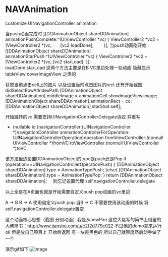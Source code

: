 # NAVAnimation
customize UINavigationController animation

当push动画完成时
[[DDAnimationObject shareDDAnimation] animationPushComplete:^(UIViewController *vc) {
        ViewController2 *vc2 = (ViewController2 *)vc;
        [vc2 loadDone];
        }];
当push动画刚开始
[[DDAnimationObject shareDDAnimation] animationStarPush:^(UIViewController *vc) {
       ViewController2 *vc2 = (ViewController2 *)vc;
       [vc2 starLoad];
   }];  
loadDone
starLoad
这两个方法主要是在B VC里边处理一些动画 隐藏显示tableView coverImageView 之类的

获取当前点击cell上的图片 以及设置当前点击图片的rect 还有开始截图 didSelectRowAtIndexPath
[DDAnimationObject shareDDAnimation].middleImage = animationCell.showImageView.image;
[DDAnimationObject shareDDAnimation].animationRect = cc;
[[DDAnimationObject shareDDAnimation] starShot:self];

开始跳转的vc 需要支持UINavigationControllerDelegate协议
并重写
- (nullable id <UIViewControllerAnimatedTransitioning>)navigationController:(UINavigationController *)navigationController
                                            animationControllerForOperation:(UINavigationControllerOperation)operation
                                                         fromViewController:(nonnull UIViewController *)fromVC
                                                           toViewController:(nonnull UIViewController *)toVC

该方法里边设置DDAnimationObject的type是push还是Pop
if (operation==UINavigationControllerOperationPush) {
        [DDAnimationObject shareDDAnimation].type = AnimationTypePush;
    }else{
        [DDAnimationObject shareDDAnimation].type = AnimationTypePop;
    }
    return [DDAnimationObject shareDDAnimation];
    
别忘记设置代理 self.navigationController.delegate

以上全是在A页面也就是开始需要自定义push pop动画的vc里边

A -> B B -> A 使用自定义push pop 
当B -> C 不需要使用该动画的时候 将self.navigationController.delegate置空

这个动画核心思想（截图 分别动画）我是从newPan 这位大佬写的简书上借鉴的 大佬简书：http://www.jianshu.com/u/e2f2d779c022
不过他的demo拿来运行ok 但是放自己项目上 开始后返回 有一块是黑色的
所以自己就百度然后动手做了一个  

演示gif如下
![image](https://github.com/ducksone/NAVAnimation/blob/master/NAVAnimation/未命名.gif)
